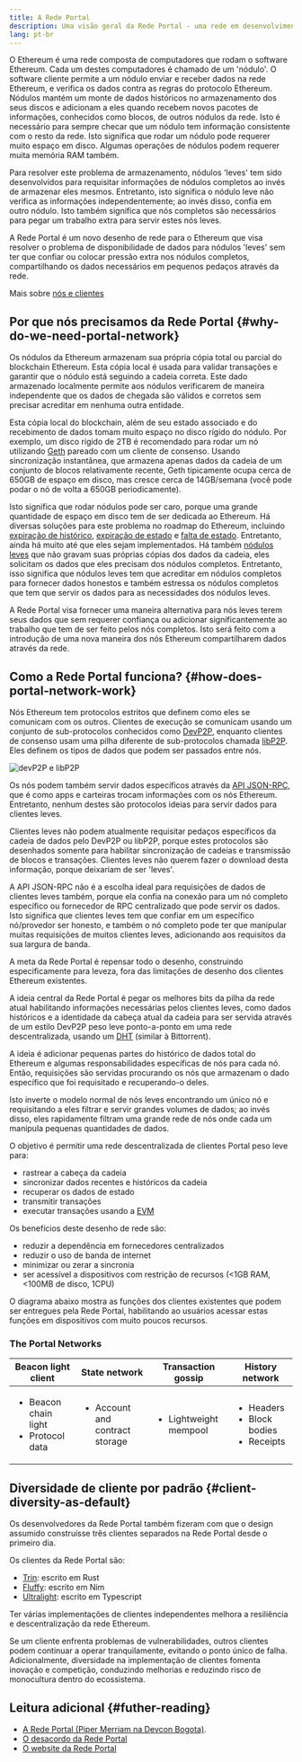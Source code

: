 ```yaml
---
title: A Rede Portal
description: Uma visão geral da Rede Portal - uma rede em desenvolvimento para dar suporte a clientes com poucos recursos.
lang: pt-br
---
```


O Ethereum é uma rede composta de computadores que rodam o software Ethereum. Cada um destes computadores é chamado de um 'nódulo'. O software cliente permite a um nódulo enviar e receber dados na rede Ethereum, e verifica os dados contra as regras do protocolo Ethereum. Nódulos mantém um monte de dados históricos no armazenamento dos seus discos e adicionam a eles quando recebem novos pacotes de informações, conhecidos como blocos, de outros nódulos da rede. Isto é necessário para sempre checar que um nódulo tem informação consistente com o resto da rede. Isto significa que rodar um nódulo pode requerer muito espaço em disco. Algumas operações de nódulos podem requerer muita memória RAM também.

Para resolver este problema de armazenamento, nódulos 'leves' tem sido desenvolvidos para requisitar informações de nódulos completos ao invés de armazenar eles mesmos. Entretanto, isto significa o nódulo leve não verifica as informações independentemente; ao invés disso, confia em outro nódulo. Isto também significa que nós completos são necessários para pegar um trabalho extra para servir estes nós leves.

A Rede Portal é um novo desenho de rede para o Ethereum que visa resolver o problema de disponibilidade de dados para nódulos 'leves' sem ter que confiar ou colocar pressão extra nos nódulos completos, compartilhando os dados necessários em pequenos pedaços através da rede.

Mais sobre [nós e clientes](/developers/docs/nodes-and-clients/)

## Por que nós precisamos da Rede Portal {#why-do-we-need-portal-network}

Os nódulos da Ethereum armazenam sua própria cópia total ou parcial do blockchain Ethereum. Esta cópia local é usada para validar transações e garantir que o nódulo está seguindo a cadeia correta. Este dado armazenado localmente permite aos nódulos verificarem de maneira independente que os dados de chegada são válidos e corretos sem precisar acreditar em nenhuma outra entidade.

Esta cópia local do blockchain, além de seu estado associado e do recebimento de dados tomam muito espaço no disco rígido do nódulo. Por exemplo, um disco rígido de 2TB é recomendado para rodar um nó utilizando [Geth](https://geth.ethereum.org) pareado com um cliente de consenso. Usando sincronização instantânea, que armazena apenas dados da cadeia de um conjunto de blocos relativamente recente, Geth tipicamente ocupa cerca de 650GB de espaço em disco, mas cresce cerca de 14GB/semana (você pode podar o nó de volta a 650GB periodicamente).

Isto significa que rodar nódulos pode ser caro, porque uma grande quantidade de espaço em disco tem de ser dedicada ao Ethereum. Há diversas soluções para este problema no roadmap do Ethereum, incluindo [expiração de histórico](/roadmap/statelessness/#history-expiry), [expiração de estado](/roadmap/statelessness/#state-expiry) e [falta de estado](/roadmap/statelessness/). Entretanto, ainda há muito até que eles sejam implementados. Há também [nódulos leves](/developers/docs/nodes-and-clients/light-clients/) que não gravam suas próprias cópias dos dados da cadeia, eles solicitam os dados que eles precisam dos nódulos completos. Entretanto, isso significa que nódulos leves tem que acreditar em nódulos completos para fornecer dados honestos e também estressa os nódulos completos que tem que servir os dados para as necessidades dos nódulos leves.

A Rede Portal visa fornecer uma maneira alternativa para nós leves terem seus dados que sem requerer confiança ou adicionar significantemente ao trabalho que tem de ser feito pelos nós completos. Isto será feito com a introdução de uma nova maneira dos nós Ethereum compartilharem dados através da rede.

## Como a Rede Portal funciona? {#how-does-portal-network-work}

Nós Ethereum tem protocolos estritos que definem como eles se comunicam com os outros. Clientes de execução se comunicam usando um conjunto de sub-protocolos conhecidos como [DevP2P](/developers/docs/networking-layer/#devp2p), enquanto clientes de consenso usam uma pilha diferente de sub-protocolos chamada [libP2P](/developers/docs/networking-layer/#libp2p). Eles definem os tipos de dados que podem ser passados entre nós.

![devP2P e libP2P](portal-network-devp2p-libp2p.png)

Os nós podem também servir dados específicos através da [API JSON-RPC](/developers/docs/apis/json-rpc/), que é como apps e carteiras trocam informações com os nós Ethereum. Entretanto, nenhum destes são protocolos ideias para servir dados para clientes leves.

Clientes leves não podem atualmente requisitar pedaços específicos da cadeia de dados pelo DevP2P ou libP2P, porque estes protocolos são desenhados somente para habilitar sincronização de cadeias e transmissão de blocos e transações. Clientes leves não querem fazer o download desta informação, porque deixariam de ser 'leves'.

A API JSON-RPC não é a escolha ideal para requisições de dados de clientes leves também, porque ela confia na conexão para um nó completo específico ou fornecedor de RPC centralizado que pode servir os dados. Isto significa que clientes leves tem que confiar em um específico nó/provedor ser honesto, e também o nó completo pode ter que manipular muitas requisições de muitos clientes leves, adicionando aos requisitos da sua largura de banda.

A meta da Rede Portal é repensar todo o desenho, construindo especificamente para leveza, fora das limitações de desenho dos clientes Ethereum existentes.

A ideia central da Rede Portal é pegar os melhores bits da pilha da rede atual habilitando informações necessárias pelos clientes leves, como dados históricos e a identidade da cabeça atual da cadeia para ser servida através de um estilo DevP2P peso leve ponto-a-ponto em uma rede descentralizada, usando um [DHT](https://en.wikipedia.org/wiki/Distributed_hash_table) (similar à Bittorrent).

A ideia é adicionar pequenas partes do histórico de dados total do Ethereum e algumas responsabilidades específicas de nós para cada nó. Então, requisições são servidas procurando os nós que armazenam o dado específico que foi requisitado e recuperando-o deles.

Isto inverte o modelo normal de nós leves encontrando um único nó e requisitando a eles filtrar e servir grandes volumes de dados; ao invés disso, eles rapidamente filtram uma grande rede de nós onde cada um manipula pequenas quantidades de dados.

O objetivo é permitir uma rede descentralizada de clientes Portal peso leve para:

- rastrear a cabeça da cadeia
- sincronizar dados recentes e históricos da cadeia
- recuperar os dados de estado
- transmitir transações
- executar transações usando a [EVM](/developers/docs/evm/)

Os benefícios deste desenho de rede são:

- reduzir a dependência em fornecedores centralizados
- reduzir o uso de banda de internet
- minimizar ou zerar a sincronia
- ser acessível a dispositivos com restrição de recursos (<1GB RAM, <100MB de disco, 1CPU)

O diagrama abaixo mostra as funções dos clientes existentes que podem ser entregues pela Rede Portal, habilitando ao usuários acessar estas funções em dispositivos com muito poucos recursos.

### The Portal Networks
| Beacon light client | State network | Transaction gossip | History network |
| ------------------- | ------------- | ------------------ | --------------- |
| <ul><li>Beacon chain light</li><li>Protocol data</li></ul> | <ul><li>Account and contract storage</li></ul> | <ul><li>Lightweight mempool</li></ul> | <ul><li>Headers</li><li>Block bodies</li><li>Receipts</li></ul> |

## Diversidade de cliente por padrão {#client-diversity-as-default}

Os desenvolvedores da Rede Portal também fizeram com que o design assumido construísse três clientes separados na Rede Portal desde o primeiro dia.

Os clientes da Rede Portal são:

- [Trin](https://github.com/ethereum/trin): escrito em Rust
- [Fluffy](https://nimbus.team/docs/fluffy.html): escrito em Nim
- [Ultralight](https://github.com/ethereumjs/ultralight): escrito em Typescript

Ter várias implementações de clientes independentes melhora a resiliência e descentralização da rede Ethereum.

Se um cliente enfrenta problemas de vulnerabilidades, outros clientes podem continuar a operar tranquilamente, evitando o ponto único de falha. Adicionalmente, diversidade na implementação de clientes fomenta inovação e competição, conduzindo melhorias e reduzindo risco de monocultura dentro do ecossistema.

## Leitura adicional {#futher-reading}

- [A Rede Portal (Piper Merriam na Devcon Bogota)](https://www.youtube.com/watch?v=0stc9jnQLXA).
- [O desacordo da Rede Portal](https://discord.gg/CFFnmE7Hbs)
- [O website da Rede Portal](https://www.ethportal.net/)
